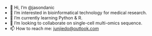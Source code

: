 - 👋 Hi, I’m @jasondanic
- 👀 I’m interested in bioinformatical technology for medical research.
- 🌱 I’m currently learning Python & R.
- 💞️ I’m looking to collaborate on single-cell multi-omics sequence.
- 📫 How to reach me: junjiedo@outlook.com

